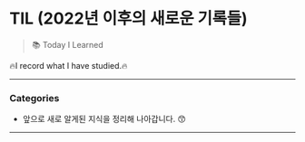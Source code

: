 # TIL (2022년 이후의 새로운 기록들)

>:books: Today I Learned

:fire:I record what I have studied.:fire:

***

### Categories

* 앞으로 새로 알게된 지식을 정리해 나아갑니다. :kissing_smiling_eyes:

***

